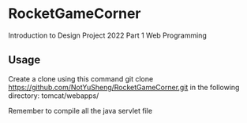 # RocketGameCorner

Introduction to Design Project 2022 Part 1 Web Programming

## Usage
Create a clone using this command git clone https://github.com/NotYuSheng/RocketGameCorner.git in the following directory: tomcat/webapps/

Remember to compile all the java servlet file
